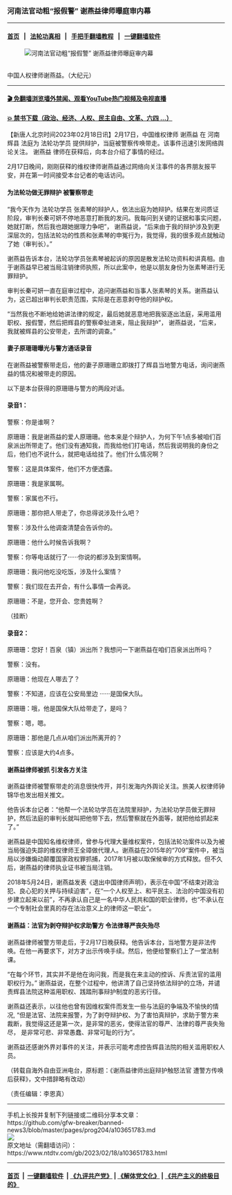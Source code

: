 ### 河南法官动粗“报假警” 谢燕益律师曝庭审内幕
------------------------

#### [首页](https://github.com/gfw-breaker/banned-news3/blob/master/README.md) &nbsp;&nbsp;|&nbsp;&nbsp; [法轮功真相](https://github.com/begood0513/basic/blob/master/README.md)  &nbsp;&nbsp;|&nbsp;&nbsp; [手把手翻墙教程](https://github.com/gfw-breaker/guides/wiki)  &nbsp;&nbsp;|&nbsp;&nbsp; [一键翻墙软件](https://github.com/gfw-breaker/nogfw/blob/master/README.md)  



<div><div class="featured_image">
 <figure>
  <img alt="河南法官动粗“报假警” 谢燕益律师曝庭审内幕" src="https://i.ntdtv.com/assets/uploads/2023/02/id13607445-XIEYANYI-600x400-800x450.jpeg"/>
 </figure><br/>
 <span class="caption">
  中国人权律师谢燕益。（大纪元）
 </span>
</div>
</div><hr/>

#### [ 🎬  免翻墙浏览墙外禁闻、观看YouTube热门视频及电视直播](https://github.com/gfw-breaker/HelloWorld)

#### [ 💥  禁书下载（政治、经济、人权、民主自由、文革、六四 ...）](https://github.com/gfw-breaker/books/blob/master/README.md)

<div><div class="post_content" itemprop="articleBody">
 <p>
  【新唐人北京时间2023年02月18日讯】2月17日，中国维权律师
  <ok href="https://www.ntdtv.com/gb/谢燕益.htm">
   谢燕益
  </ok>
  在
  <ok href="https://www.ntdtv.com/gb/河南辉县.htm">
   河南辉县
  </ok>
  法庭为
  <ok href="https://www.ntdtv.com/gb/法轮功学员.htm">
   法轮功学员
  </ok>
  提供辩护，当庭被警察传唤带走。该事件迅速引发网络舆论关注。
  <ok href="https://www.ntdtv.com/gb/谢燕益.htm">
   谢燕益
  </ok>
  律师在获释后，向本台介绍了事情的经过。
 </p>
 <p>
  2月17日晚间，刚刚获释的维权律师谢燕益通过网络向关注事件的各界朋友报平安，并在第一时间接受本台记者的电话访问。
 </p>
 <h4>
  为法轮功做无罪辩护 被警察带走
 </h4>
 <p>
  “我今天作为
  <ok href="https://www.ntdtv.com/gb/法轮功学员.htm">
   法轮功学员
  </ok>
  张素琴的辩护人，依法出庭为她辩护。结果在发问质证阶段，审判长秦可妍不停地恶意打断我的发问。我每问到关键的证据和事实问题，她就打断，然后我也跟她据理力争吧”， 谢燕益说，“后来由于我的辩护涉及到更深层次的，包括法轮功的性质和张素琴的申冤行为，我觉得，我的很多观点就触动了她（审判长）。”
 </p>
 <p>
  谢燕益告诉本台，法轮功学员张素琴被起诉的原因是散发法轮功资料和讲真相。由于谢燕益早已被当局注销律师执照，所以此案中，他是以朋友身份为张素琴进行无罪辩护。
 </p>
 <p>
  审判长秦可妍一直在庭审过程中，追问谢燕益和当事人张素琴的关系。谢燕益认为，这已超出审判长职责范围，实际是在恶意剥夺他的辩护权。
 </p>
 <p>
  “当然我也不断地给她讲法律的规定，最后她就恶意地把我驱逐出法庭，采用滥用职权、报假警，然后把辉县的警察牵扯进来，阻止我辩护”， 谢燕益说，“后来，我就被辉县的公安带走，去所谓的调查。”
 </p>
 <h4>
  妻子原珊珊曝光与警方通话录音
 </h4>
 <p>
  在谢燕益被警察带走后，他的妻子原珊珊立即拨打了辉县当地警方电话，询问谢燕益的情况和被带走的原因。
 </p>
 <p>
  以下是本台获得的原珊珊与警方的两段对话。
 </p>
 <h4>
  录音1：
 </h4>
 <p>
  警察：你是谁啊？
 </p>
 <p>
  原珊珊：我是谢燕益的爱人原珊珊。他本来是个辩护人，为何下午1点多被咱们百泉派出所带走了。他们没有通知我，而我给他们打电话，然后我说明我的身份之后，他们也不说什么，就把电话给挂了。他们什么情况啊？
 </p>
 <p>
  警察：这是具体案件，他们不方便透露。
 </p>
 <p>
  原珊珊：我是家属啊。
 </p>
 <p>
  警察：家属也不行。
 </p>
 <p>
  原珊珊：那你把人带走了，你总得说涉及什么吧？
 </p>
 <p>
  警察：涉及什么他调查清楚会告诉你的。
 </p>
 <p>
  原珊珊：他什么时候告诉我啊？
 </p>
 <p>
  警察：你等电话就行了······你说的都涉及到案情啊。
 </p>
 <p>
  原珊珊：我问他吃没吃饭，涉及什么案情？
 </p>
 <p>
  警察：我们现在去开会，有什么事情一会再说。
 </p>
 <p>
  原珊珊：不是，您开会、您贵姓啊？
 </p>
 <p>
  （挂断）
 </p>
 <h4>
  录音2：
 </h4>
 <p>
  原珊珊：您好！百泉（镇）派出所？我想问一下谢燕益在咱们百泉派出所吗？
 </p>
 <p>
  警察：没有。
 </p>
 <p>
  原珊珊：他现在人哪去了？
 </p>
 <p>
  警察：不知道，应该在公安局里边 ······是国保大队。
 </p>
 <p>
  原珊珊：哦，他是国保大队给带走了，是吗？
 </p>
 <p>
  警察：嗯，嗯。
 </p>
 <p>
  原珊珊：那他是几点从咱们派出所离开的？
 </p>
 <p>
  警察：应该是大约4点多。
 </p>
 <h4>
  谢燕益律师被抓 引发各方关注
 </h4>
 <p>
  谢燕益律师被警察带走的消息很快传开，并引发海内外舆论关注。旅美人权律师钟锦华也发出相关推文。
 </p>
 <p>
  他告诉本台记者：“他帮一个法轮功学员在法院里辩护，为法轮功学员做无罪辩护，然后法庭的审判长就叫把他带下去，然后警察就在外面等，就把他给抓起来了。”
 </p>
 <p>
  谢燕益是中国知名维权律师，曾参与代理大量维权案件，包括法轮功案件以及为被当局强迫失踪的维权律师王全璋做代理人。谢燕益在2015年的“709”案件中，被当局以涉嫌煽动颠覆国家政权罪抓捕，2017年1月被以取保候审的方式释放。但不久后，谢燕益的律师执业证书被当局注销。
 </p>
 <p>
  2018年5月24日，谢燕益发表《退出中国律师声明》，表示在中国“不结束对政治犯、良心犯的关押与持续迫害”，在“一个人权至上、和平民主、法治的中国没有初步建立起来以前”，不再承认自己是一名中华人民共和国的职业律师，也“不承认在一个专制社会里真的存在法治意义上的律师这一职业”。
 </p>
 <h4>
  谢燕益：法官为剥夺辩护权求助警方 令法律尊严丧失殆尽
 </h4>
 <p>
  谢燕益律师被警方带走后，于2月17日晚获释。他告诉本台，当地警方是非法传唤。在他一再要求下，对方才出示传唤手续。然后，他便给警察们上了一堂法制课。
 </p>
 <p>
  “在每个环节，其实并不是他在询问我，而是我在来主动的控诉、斥责法官的滥用职权行为。” 谢燕益说，在整个过程中，他讲清了自己坚持依法辩护的立场，并谴责辉县法院这种滥用职权、践踏刑事辩护制度的恶劣行径。
 </p>
 <p>
  谢燕益还表示，以往他也曾有因维权案件而发生一些与法庭的争端及不愉快的情况, “但是法官、法院来报警，为了剥夺辩护权、为了害怕真辩护，求助于警方来裁断，我觉得这还是第一次，是非常的恶劣，使得法官的尊严、法律的尊严丧失殆尽， 是非常可悲、非常愚蠢、非常可耻的行为”。
 </p>
 <p>
  谢燕益还感谢外界对事件的关注，并表示可能考虑控告辉县法院的相关滥用职权人员。
 </p>
 <p>
  （转载自海外自由亚洲电台，原标题：《谢燕益律师出庭辩护触怒法官 遭警方传唤后获释》，文中措辞略有改动）
 </p>
 <p>
  （责任编辑：李恩真）
 </p>
 <div class="single_ad">
 </div>
</div>
</div>
<hr/>
手机上长按并复制下列链接或二维码分享本文章：<br/>
https://github.com/gfw-breaker/banned-news3/blob/master/pages/prog204/a103651783.md <br/>
<a href='https://github.com/gfw-breaker/banned-news3/blob/master/pages/prog204/a103651783.md'><img src='https://github.com/gfw-breaker/banned-news3/blob/master/pages/prog204/a103651783.md.png'/></a> <br/>
原文地址（需翻墙访问）：https://www.ntdtv.com/gb/2023/02/18/a103651783.html


------------------------
#### [首页](https://github.com/gfw-breaker/banned-news3/blob/master/README.md) &nbsp;|&nbsp; [一键翻墙软件](https://github.com/gfw-breaker/nogfw/blob/master/README.md) &nbsp;| [《九评共产党》](https://github.com/gfw-breaker/9ping.md/blob/master/README.md#九评之一评共产党是什么) | [《解体党文化》](https://github.com/gfw-breaker/jtdwh.md/blob/master/README.md) | [《共产主义的终极目的》](https://github.com/gfw-breaker/gczydzjmd.md/blob/master/README.md)


<img src='http://gfw-breaker.win/banned-news3/pages/prog204/a103651783.md' width='0px' height='0px'/>